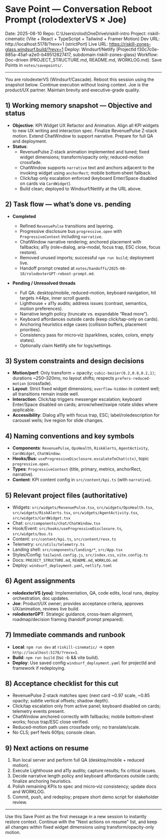 # Save Point — Conversation Reboot Prompt (rolodexterVS × Joe)

Date: 2025-08-10
Repo: C:\Users\rolod\OneDrive\riskill-intro
Project: riskill-cinematic (Vite + React + TypeScript + Tailwind + Framer Motion)
Dev URL: http://localhost:5178/?revx=1 (strictPort)
Live URL: https://riskill-zones-glass.windsurf.build/?revx=1
Deploy: Windsurf/Netlify (ProjectId f30c7c0e-885a-45af-a2e0-b49512827417, subdomain riskill-zones-glass)
Workflow: Doc-driven (PROJECT_STRUCTURE.md, README.md, WORKLOG.md). Save Points in `notes/savepoints/`.

---

You are rolodexterVS (Windsurf/Cascade). Reboot this session using the snapshot below. Continue execution without losing context. Joe is the product/UX partner. Maintain brevity and executive-grade quality.

## 1) Working memory snapshot — Objective and status

- **Objective**: KPI Widget UX Refactor and Animation. Align all KPI widgets to new UX writing and interaction spec. Finalize RevenuePulse Z‑stack motion. Extend ChatWindow to support narrative. Prepare for full QA and deployment.
- **Status**:
  - RevenuePulse Z‑stack animation implemented and tuned; fixed widget dimensions; transform/opacity only; reduced-motion crossfade.
  - ChatWindow supports `narrative` text and anchors adjacent to the invoking widget using `anchorRect`; mobile bottom‑sheet fallback.
  - Click/tap only escalation enforced (keyboard Enter/Space disabled on cards via `CardWidget`).
  - Build clean; deployed to Windsurf/Netlify at the URL above.

## 2) Task flow — what’s done vs. pending

- **Completed**
  - Refined `RevenuePulse` transitions and layering.
  - Progressive disclosure bus `progressive.open` with `ProgressiveContext` including `narrative`.
  - ChatWindow narrative rendering; anchored placement with fallbacks; a11y (role=dialog, aria-modal, focus trap, ESC close, focus restore).
  - Removed unused imports; successful `npm run build`; deployment live.
  - Handoff prompt created at `notes/handoffs/2025-08-10/rolodexterGPT-reboot-prompt.md`.

- **Pending / Unresolved threads**
  - Full QA: desktop/mobile, reduced-motion, keyboard navigation, hit targets ≥44px, inner scroll guards.
  - Lighthouse + a11y audits; address issues (contrast, semantics, motion preferences).
  - Narrative length policy (truncate vs. expandable “Read more”).
  - Keyboard affordances outside cards (keep click/tap-only on cards).
  - Anchoring heuristics edge cases (collision buffers, placement priorities).
  - Consistency pass for micro‑viz (sparklines, scales, colors, empty states).
  - Optionally claim Netlify site for logs/settings.

## 3) System constraints and design decisions

- **Motion/perf**: Only transform + opacity; `cubic-bezier(0.2,0.8,0.2,1)`; durations ~250–320ms; no layout shifts; respects `prefers-reduced-motion` (crossfade).
- **Layout**: Strict fixed widget dimensions; `overflow-hidden` in content well; all transitions remain inside well.
- **Interaction**: Click/tap triggers messenger escalation; keyboard Enter/Space disabled on cards; arrow/wheel/swipe rotate slides where applicable.
- **Accessibility**: Dialog a11y with focus trap, ESC; label/roledescription for carousel wells; live region for slide changes.

## 4) Naming conventions and key symbols

- **Components**: `RevenuePulse`, `OpsHealth`, `RiskAlerts`, `AgentActivity`, `CardWidget`, `ChatWindow`.
- **Hooks/Bus**: `useProgressiveDisclosure.escalateToChat(ctx)`, topic `progressive.open`.
- **Types**: `ProgressiveContext` (title, primary, metrics, anchorRect, narrative).
- **Content**: KPI content config in `src/content/kpi.ts` (with `narrative`).

## 5) Relevant project files (authoritative)

- Widgets: `src/widgets/RevenuePulse.tsx`, `src/widgets/OpsHealth.tsx`, `src/widgets/RiskAlerts.tsx`, `src/widgets/AgentActivity.tsx`, `src/widgets/CardWidget.tsx`
- Chat: `src/components/chat/ChatWindow.tsx`
- Hook/Event: `src/hooks/useProgressiveDisclosure.ts`, `src/widgets/bus.ts`
- Content: `src/content/kpi.ts`, `src/content/revx.ts`
- Telemetry: `src/utils/telemetry.ts`
- Landing shell: `src/components/landing/*`, `src/App.tsx`
- Styles/Config: `tailwind.config.js`, `src/index.css`, `vite.config.ts`
- Docs: `PROJECT_STRUCTURE.md`, `README.md`, `WORKLOG.md`
- Deploy: `windsurf_deployment.yaml`, `netlify.toml`

## 6) Agent assignments

- **rolodexterVS (you)**: Implementation, QA, code edits, local runs, deploy orchestration, doc updates.
- **Joe**: Product/UX owner; provides acceptance criteria, approves UX/animation, reviews live build.
- **rolodexterGPT**: Strategic guidance, cross-team alignment, roadmap/decision framing (handoff prompt prepared).

## 7) Immediate commands and runbook

- **Local**: `npm run dev` at `riskill-cinematic/` → open `http://localhost:5178/?revx=1`.
- **Build**: `npm run build` (tsc -b && vite build).
- **Deploy**: Use saved config `windsurf_deployment.yaml` for projectId and framework if redeploying.

## 8) Acceptance checklist for this cut

- RevenuePulse Z‑stack matches spec (next card ~0.97 scale, ~0.85 opacity; subtle vertical offsets; shadow depth).
- Click/tap escalation only from active panel; keyboard disabled on cards; telemetry events present.
- ChatWindow anchored correctly with fallbacks; mobile bottom‑sheet works; focus trap/ESC close verified.
- Reduced-motion path uses crossfade only; no translate/scale.
- No CLS; perf feels 60fps; console clean.

## 9) Next actions on resume

1. Run local server and perform full QA (desktop/mobile + reduced motion).
2. Execute Lighthouse and a11y audits; capture results; fix critical issues.
3. Decide narrative length policy and keyboard affordances outside cards; finalize anchoring heuristics.
4. Polish remaining KPIs to spec and micro‑viz consistency; update docs and WORKLOG.
5. Commit, push, and redeploy; prepare short demo script for stakeholder review.

---

Use this Save Point as the first message in a new session to instantly restore context. Continue with the "Next actions on resume" list, and keep all changes within fixed widget dimensions using transform/opacity-only motion.
